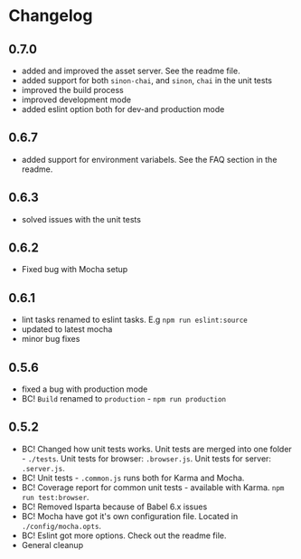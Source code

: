 # Changelog

## 0.7.0
* added and improved the asset server. See the readme file.
* added support for both `sinon-chai`, and `sinon`, `chai` in the unit tests
* improved the build process
* improved development mode
* added eslint option both for dev-and production mode

## 0.6.7
* added support for environment variabels. See the FAQ section in the readme.

## 0.6.3
* solved issues with the unit tests

## 0.6.2
* Fixed bug with Mocha setup

## 0.6.1
* lint tasks renamed to eslint tasks. E.g `npm run eslint:source`
*  updated to latest mocha
*   minor bug fixes

## 0.5.6
* fixed a bug with production mode
*  BC! `Build` renamed to `production` - `npm run production`

## 0.5.2

- BC! Changed how unit tests works. Unit tests are merged into one folder - `./tests`. Unit tests for browser: `.browser.js`.  Unit tests for server: `.server.js`.
- BC! Unit tests - `.common.js` runs both for Karma and Mocha.
- BC! Coverage report for common unit tests - available with Karma.  `npm run test:browser`. 
- BC! Removed Isparta because of Babel 6.x issues
- BC! Mocha have got it's own configuration file. Located in `./config/mocha.opts`. 
- BC! Eslint got more options. Check out the readme file.
- General cleanup
